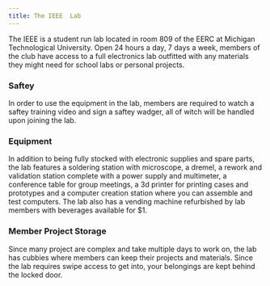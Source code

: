 ```yaml
---
title: The IEEE  Lab
---
```

The IEEE is a student run lab located in room 809 of the EERC at Michigan Technological University. Open 24 hours a day, 7 days a week, members of the club have access to a full electronics lab outfitted with any materials they might need for school labs or personal projects.

### Saftey
In order to use the equipment in the lab, members are required to watch a saftey training video and sign a saftey wadger, all of witch will be handled upon joining the lab.

### Equipment
In addition to being fully stocked with electronic supplies and spare parts, the lab features a soldering station with microscope, a dremel, a rework and validation station complete with a power supply and multimeter, a conference table for group meetings, a 3d printer for printing cases and prototypes and a computer creation station where you can assemble and test computers. The lab also has a vending machine refurbished by lab members with beverages available for $1.

### Member Project Storage
Since many project are complex and take multiple days to work on, the lab has cubbies where members can keep their projects and materials. Since the lab requires swipe access to get into, your belongings are kept behind the locked door.
